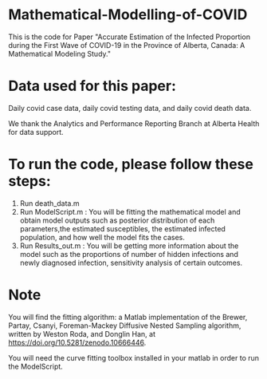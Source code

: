 # Mathematical-Modelling-of-COVID
This is the code for Paper "Accurate Estimation of the Infected Proportion during the
First Wave of COVID-19 in the Province of Alberta, Canada:
A Mathematical Modeling Study."

# Data used for this paper:
Daily covid case data, daily covid testing data, and daily covid death data. 

We thank the Analytics and Performance Reporting Branch at Alberta Health for data support.

# To run the code, please follow these steps:
1. Run death_data.m
2. Run ModelScript.m : You will be fitting the mathematical model and obtain model outputs such as posterior distribution of each parameters,the estimated susceptibles, the estimated infected population, and how well the model fits the cases.
3. Run Results_out.m : You will be getting more information about the model such as the proportions of number of hidden infections and newly diagnosed infection, sensitivity analysis of certain outcomes.

# Note
You will find the fitting algorithm: a Matlab implementation of the Brewer, Partay, Csanyi, Foreman-Mackey Diffusive Nested Sampling algorithm, written by Weston Roda, and Donglin Han, at https://doi.org/10.5281/zenodo.10666446. 

You will need the curve fitting toolbox installed in your matlab in order to run the ModelScript. 

